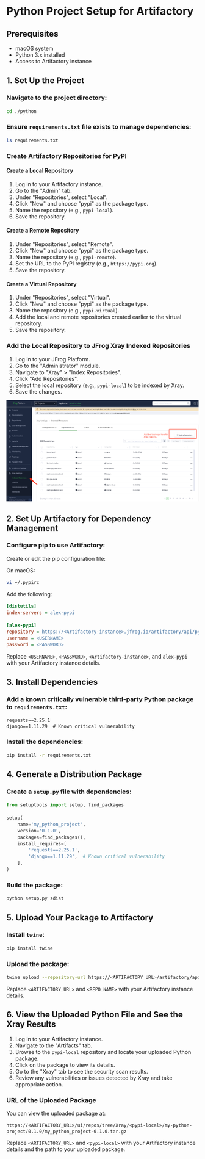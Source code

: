 # Python Project Setup for Artifactory

## Prerequisites
- macOS system
- Python 3.x installed
- Access to Artifactory instance

## 1. Set Up the Project
### Navigate to the project directory:
```sh
cd ./python
```

### Ensure `requirements.txt` file exists to manage dependencies:
```sh
ls requirements.txt
```

### Create Artifactory Repositories for PyPI
#### Create a Local Repository
1. Log in to your Artifactory instance.
2. Go to the "Admin" tab.
3. Under "Repositories", select "Local".
4. Click "New" and choose "pypi" as the package type.
5. Name the repository (e.g., `pypi-local`).
6. Save the repository.

#### Create a Remote Repository
1. Under "Repositories", select "Remote".
2. Click "New" and choose "pypi" as the package type.
3. Name the repository (e.g., `pypi-remote`).
4. Set the URL to the PyPI registry (e.g., `https://pypi.org`).
5. Save the repository.

#### Create a Virtual Repository
1. Under "Repositories", select "Virtual".
2. Click "New" and choose "pypi" as the package type.
3. Name the repository (e.g., `pypi-virtual`).
4. Add the local and remote repositories created earlier to the virtual repository.
5. Save the repository.

### Add the Local Repository to JFrog Xray Indexed Repositories
1. Log in to your JFrog Platform.
2. Go to the "Administrator" module.
3. Navigate to "Xray" > "Index Repositories".
4. Click "Add Repositories".
5. Select the local repository (e.g., `pypi-local`) to be indexed by Xray.
6. Save the changes.

![](images/image.png)

## 2. Set Up Artifactory for Dependency Management
### Configure pip to use Artifactory:
Create or edit the pip configuration file:

On macOS:
```sh
vi ~/.pypirc
```

Add the following:
```ini
[distutils]
index-servers = alex-pypi
 
[alex-pypi]
repository = https://<Artifactory-instance>.jfrog.io/artifactory/api/pypi/alex-pypi
username = <USERNAME>
password = <PASSWORD>
```
Replace `<USERNAME>`, `<PASSWORD>`, `<Artifactory-instance>`, and `alex-pypi` with your Artifactory instance details.

## 3. Install Dependencies

### Add a known critically vulnerable third-party Python package to `requirements.txt`:
```
requests==2.25.1
django==1.11.29  # Known critical vulnerability
```

### Install the dependencies:
```sh
pip install -r requirements.txt
```

## 4. Generate a Distribution Package

### Create a `setup.py` file with dependencies:
```python
from setuptools import setup, find_packages

setup(
    name='my_python_project',
    version='0.1.0',
    packages=find_packages(),
    install_requires=[
        'requests==2.25.1',
        'django==1.11.29',  # Known critical vulnerability
    ],
)
```

### Build the package:
```sh
python setup.py sdist
```

## 5. Upload Your Package to Artifactory
### Install `twine`:
```sh
pip install twine
```

### Upload the package:
```sh
twine upload --repository-url https://<ARTIFACTORY_URL>/artifactory/api/pypi/<REPO_NAME> dist/*
```
Replace `<ARTIFACTORY_URL>` and `<REPO_NAME>` with your Artifactory instance details.

## 6. View the Uploaded Python File and See the Xray Results
1. Log in to your Artifactory instance.
2. Navigate to the "Artifacts" tab.
3. Browse to the `pypi-local` repository and locate your uploaded Python package.
4. Click on the package to view its details.
5. Go to the "Xray" tab to see the security scan results.
6. Review any vulnerabilities or issues detected by Xray and take appropriate action.

### URL of the Uploaded Package
You can view the uploaded package at:
```
https://<ARTIFACTORY_URL>/ui/repos/tree/Xray/<pypi-local>/my-python-project/0.1.0/my_python_project-0.1.0.tar.gz
```
Replace `<ARTIFACTORY_URL>` and `<pypi-local>` with your Artifactory instance details and the path to your uploaded package.